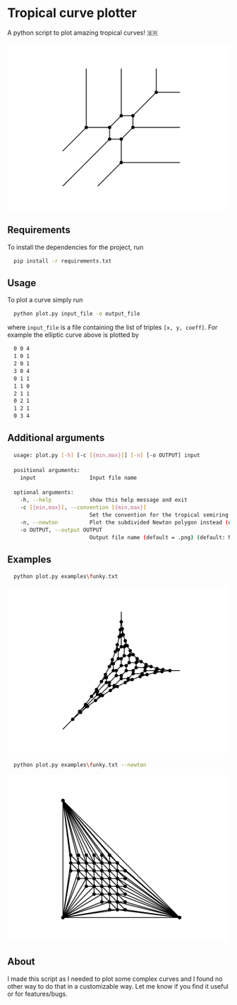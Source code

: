 # Tropical curve plotter
A python script to plot amazing tropical curves! :brazil:

![alt text](examples/elliptic.svg)

## Requirements

To install the dependencies for the project, run

  ```bash
    pip install -r requirements.txt
  ```

## Usage
To plot a curve simply run

  ```bash
    python plot.py input_file -o output_file 
  ```

where `input_file` is a file containing the list of triples `[x, y, coeff]`. For example the elliptic curve above is plotted by

  ```bash
    0 0 4
    1 0 1
    2 0 1
    3 0 4
    0 1 1
    1 1 0
    2 1 1
    0 2 1
    1 2 1
    0 3 4
  ```
## Additional arguments

  ```bash
    usage: plot.py [-h] [-c [{min,max}]] [-n] [-o OUTPUT] input

    positional arguments:
      input                 Input file name

    optional arguments:
      -h, --help            show this help message and exit
      -c [{min,max}], --convention [{min,max}]
                            Set the convention for the tropical semiring (default: min)
      -n, --newton          Plot the subdivided Newton polygon instead (default: False)
      -o OUTPUT, --output OUTPUT
                            Output file name (default = .png) (default: None)
  ```

## Examples

  ```bash
    python plot.py examples\funky.txt
  ```
![alt text](examples/funky.svg)

  ```bash
    python plot.py examples\funky.txt --newton
  ```
![alt text](examples/funky_newt.svg)

## About

I made this script as I needed to plot some complex curves and I found no other way to do that in a customizable way. Let me know if you find it useful or for features/bugs.

